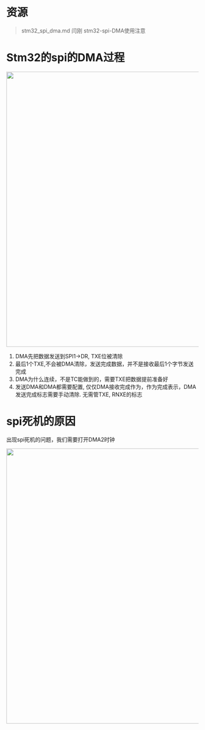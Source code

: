 
# 资源
> stm32_spi_dma.md
> 闫刚 stm32-spi-DMA使用注意

# Stm32的spi的DMA过程
<div>
<img src="https://github.com/yangang123/yangang123.github.io/raw/master/11-no-os/resource/stm32_spi_dma.png" height="720" width="1536" > 
</div>

1. DMA先把数据发送到SPI1->DR, TXE位被清除
2. 最后1个TXE,不会被DMA清除，发送完成数据，并不是接收最后1个字节发送完成
3. DMA为什么连续，不是TC能做到的，需要TXE把数据提前准备好
4. 发送DMA和DMA都需要配置, 仅仅DMA接收完成作为，作为完成表示，DMA发送完成标志需要手动清除.  无需管TXE, RNXE的标志

# spi死机的原因
出现spi死机的问题，我们需要打开DMA2时钟
<div >
<img src="https://github.com/yangang123/yangang123.github.io/raw/master/11-no-os/resource/spi_dma_init.png" height="720" width="1536" > 
</div>

